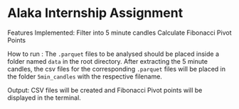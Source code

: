 <h1>Alaka Internship Assignment</h1>


Features Implemented:
Filter into 5 minute candles
Calculate Fibonacci Pivot Points

How to run :
The `.parquet` files to be analysed should be placed inside a folder named `data` in the root directory.
After extracting the 5 minute candles, the csv files for the corresponding `.parquet` files will be placed in the folder `5min_candles` with the respective filename.

Output:
CSV files will be created and Fibonacci Pivot points will be displayed in the terminal.
